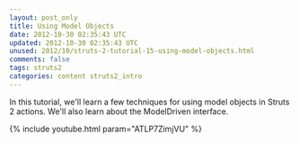 ```yaml
---           
layout: post_only
title: Using Model Objects
date: 2012-10-30 02:35:43 UTC
updated: 2012-10-30 02:35:43 UTC
unused: 2012/10/struts-2-tutorial-15-using-model-objects.html
comments: false
tags: struts2
categories: content struts2_intro
---
```


In this tutorial, we'll learn a few techniques for using model objects in Struts 2 actions. We'll also learn about the ModelDriven interface.

{% include youtube.html param="ATLP7ZimjVU" %}